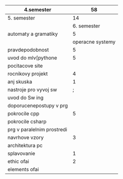 |4.semester|58|
|---|---|
|5. semester|14|
| |6. semester|celkovo|190|
|automaty a gramatiky|5|
| |operacne systemy| |vypracovanie bakalarky|
|pravdepodobnost|5|
|uvod do mlv[pythone|5|
|pocitacove site| |architekrura SW SyS|
|rocnikovy projekt|4|
|anj skuska|1|
|nastroje pro vyvoj sw|;|
|uvod do Sw ing| |
|doporucenepostupy v prg| |
|pokrocile cpp|5|
|pokrocile csharp| |
|prg v paralelnim prostredi| |
|navrhove vzory|3|
|architektura pc| |
|splavovanie|1|
|ethic ofai|2|
|elements ofai| |